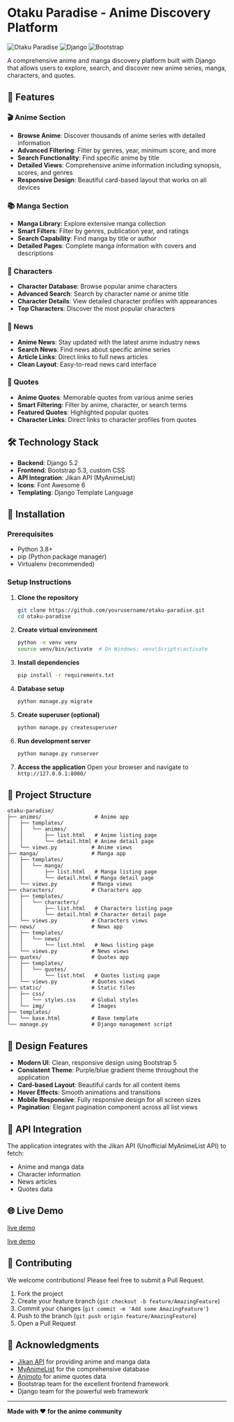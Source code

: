 # Otaku Paradise - Anime Discovery Platform

![Otaku Paradise](https://img.shields.io/badge/Anime-Discovery-blue?style=for-the-badge&logo=react)
![Django](https://img.shields.io/badge/Django-5.2-green?style=for-the-badge&logo=django)
![Bootstrap](https://img.shields.io/badge/Bootstrap-5.3-purple?style=for-the-badge&logo=bootstrap)

A comprehensive anime and manga discovery platform built with Django that allows users to explore, search, and discover new anime series, manga, characters, and quotes.

## 🌟 Features

### 🎬 Anime Section
- **Browse Anime**: Discover thousands of anime series with detailed information
- **Advanced Filtering**: Filter by genres, year, minimum score, and more
- **Search Functionality**: Find specific anime by title
- **Detailed Views**: Comprehensive anime information including synopsis, scores, and genres
- **Responsive Design**: Beautiful card-based layout that works on all devices

### 📚 Manga Section
- **Manga Library**: Explore extensive manga collection
- **Smart Filters**: Filter by genres, publication year, and ratings
- **Search Capability**: Find manga by title or author
- **Detailed Pages**: Complete manga information with covers and descriptions

### 👥 Characters
- **Character Database**: Browse popular anime characters
- **Advanced Search**: Search by character name or anime title
- **Character Details**: View detailed character profiles with appearances
- **Top Characters**: Discover the most popular characters

### 📰 News
- **Anime News**: Stay updated with the latest anime industry news
- **Search News**: Find news about specific anime series
- **Article Links**: Direct links to full news articles
- **Clean Layout**: Easy-to-read news card interface

### 💬 Quotes
- **Anime Quotes**: Memorable quotes from various anime series
- **Smart Filtering**: Filter by anime, character, or search terms
- **Featured Quotes**: Highlighted popular quotes
- **Character Links**: Direct links to character profiles from quotes

## 🛠️ Technology Stack

- **Backend**: Django 5.2
- **Frontend**: Bootstrap 5.3, custom CSS
- **API Integration**: Jikan API (MyAnimeList)
- **Icons**: Font Awesome 6
- **Templating**: Django Template Language

## 🚀 Installation

### Prerequisites
- Python 3.8+
- pip (Python package manager)
- Virtualenv (recommended)

### Setup Instructions

1. **Clone the repository**
   ```bash
   git clone https://github.com/yourusername/otaku-paradise.git
   cd otaku-paradise
   ```

2. **Create virtual environment**
   ```bash
   python -m venv venv
   source venv/bin/activate  # On Windows: venv\Scripts\activate
   ```

3. **Install dependencies**
   ```bash
   pip install -r requirements.txt
   ```

4. **Database setup**
   ```bash
   python manage.py migrate
   ```

5. **Create superuser (optional)**
   ```bash
   python manage.py createsuperuser
   ```

6. **Run development server**
   ```bash
   python manage.py runserver
   ```

7. **Access the application**
   Open your browser and navigate to `http://127.0.0.1:8000/`

## 📁 Project Structure

```
otaku-paradise/
├── animes/                 # Anime app
│   ├── templates/
│   │   └── animes/
│   │       ├── list.html   # Anime listing page
│   │       └── detail.html # Anime detail page
│   └── views.py           # Anime views
├── manga/                 # Manga app
│   ├── templates/
│   │   └── manga/
│   │       ├── list.html   # Manga listing page
│   │       └── detail.html # Manga detail page
│   └── views.py           # Manga views
├── characters/            # Characters app
│   ├── templates/
│   │   └── characters/
│   │       ├── list.html   # Characters listing page
│   │       └── detail.html # Character detail page
│   └── views.py           # Characters views
├── news/                  # News app
│   ├── templates/
│   │   └── news/
│   │       └── list.html   # News listing page
│   └── views.py           # News views
├── quotes/                # Quotes app
│   ├── templates/
│   │   └── quotes/
│   │       └── list.html   # Quotes listing page
│   └── views.py           # Quotes views
├── static/                # Static files
│   ├── css/
│   │   └── styles.css     # Global styles
│   └── img/               # Images
├── templates/
│   └── base.html          # Base template
└── manage.py              # Django management script
```

## 🎨 Design Features

- **Modern UI**: Clean, responsive design using Bootstrap 5
- **Consistent Theme**: Purple/blue gradient theme throughout the application
- **Card-based Layout**: Beautiful cards for all content items
- **Hover Effects**: Smooth animations and transitions
- **Mobile Responsive**: Fully responsive design for all screen sizes
- **Pagination**: Elegant pagination component across all list views

## 🔧 API Integration

The application integrates with the Jikan API (Unofficial MyAnimeList API) to fetch:
- Anime and manga data
- Character information
- News articles
- Quotes data

## 🌐 Live Demo

[live demo](https://otakuparadise-production.up.railway.app/)

[live demo](https://otakuparadise-6vx7.onrender.com/)

## 🤝 Contributing

We welcome contributions! Please feel free to submit a Pull Request.

1. Fork the project
2. Create your feature branch (`git checkout -b feature/AmazingFeature`)
3. Commit your changes (`git commit -m 'Add some AmazingFeature'`)
4. Push to the branch (`git push origin feature/AmazingFeature`)
5. Open a Pull Request


## 🙏 Acknowledgments

- [Jikan API](https://jikan.moe/) for providing anime and manga data
- [MyAnimeList](https://myanimelist.net/) for the comprehensive database
- [Animoto](https://animotto-api.onrender.com/) for anime quotes data 
- Bootstrap team for the excellent frontend framework
- Django team for the powerful web framework

---


**Made with ❤️ for the anime community**
